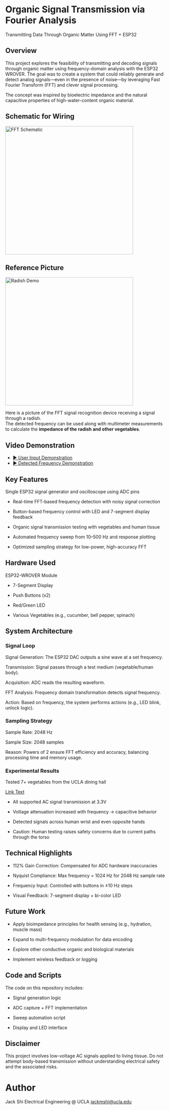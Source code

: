 # Organic Signal Transmission via Fourier Analysis
Transmitting Data Through Organic Matter Using FFT + ESP32

## Overview
This project explores the feasibility of transmitting and decoding signals through organic matter using frequency-domain analysis with the ESP32 WROVER. The goal was to create a system that could reliably generate and detect analog signals—even in the presence of noise—by leveraging Fast Fourier Transform (FFT) and clever signal processing.

The concept was inspired by bioelectric impedance and the natural capacitive properties of high-water-content organic material.

## Schematic for Wiring

<img src="FFT_schematic.png" alt="FFT Schematic" width="400"/>

## Reference Picture

<img src="radish.jpg" alt="Radish Demo" width="400"/>

Here is a picture of the FFT signal recognition device receiving a signal through a radish.  
The detected frequency can be used along with multimeter measurements to calculate the **impedance of the radish and other vegetables**.

## Video Demonstration

- [▶️ User Input Demonstration](IMG_3596_compressed.mp4)  
- [▶️ Detected Frequency Demonstration](IMG_3604_compressed.mp4)


## Key Features
Single ESP32 signal generator and oscilloscope using ADC pins

- Real-time FFT-based frequency detection with noisy signal correction

- Button-based frequency control with LED and 7-segment display feedback

- Organic signal transmission testing with vegetables and human tissue

- Automated frequency sweep from 10–500 Hz and response plotting

- Optimized sampling strategy for low-power, high-accuracy FFT

## Hardware Used
ESP32-WROVER Module

- 7-Segment Display

- Push Buttons (x2)

- Red/Green LED

- Various Vegetables (e.g., cucumber, bell pepper, spinach)

## System Architecture
### Signal Loop
Signal Generation: The ESP32 DAC outputs a sine wave at a set frequency.

Transmission: Signal passes through a test medium (vegetable/human body).

Acquisition: ADC reads the resulting waveform.

FFT Analysis: Frequency domain transformation detects signal frequency.

Action: Based on frequency, the system performs actions (e.g., LED blink, unlock logic).

### Sampling Strategy
Sample Rate: 2048 Hz

Sample Size: 2048 samples

Reason: Powers of 2 ensure FFT efficiency and accuracy, balancing processing time and memory usage.

### Experimental Results
Tested 7+ vegetables from the UCLA dining hall

[Link Text]([https://www.example.com](https://docs.google.com/spreadsheets/d/1GZVQGATylODmYl98VlQH3n5RBUiA5maYAZOY3CioH1s/edit?gid=0#gid=0))

- All supported AC signal transmission at 3.3V

- Voltage attenuation increased with frequency → capacitive behavior

- Detected signals across human wrist and even opposite hands

- Caution: Human testing raises safety concerns due to current paths through the torso

## Technical Highlights
- 112% Gain Correction: Compensated for ADC hardware inaccuracies

- Nyquist Compliance: Max frequency = 1024 Hz for 2048 Hz sample rate

- Frequency Input: Controlled with buttons in ±10 Hz steps

- Visual Feedback: 7-segment display + bi-color LED

## Future Work
- Apply bioimpedance principles for health sensing (e.g., hydration, muscle mass)

- Expand to multi-frequency modulation for data encoding

- Explore other conductive organic and biological materials

- Implement wireless feedback or logging

## Code and Scripts
The code on this repository includes:

- Signal generation logic

- ADC capture + FFT implementation

- Sweep automation script

- Display and LED interface

## Disclaimer
This project involves low-voltage AC signals applied to living tissue. Do not attempt body-based transmission without understanding electrical safety and the associated risks.

# Author
Jack Shi
Electrical Engineering @ UCLA
jackmshi@ucla.edu
